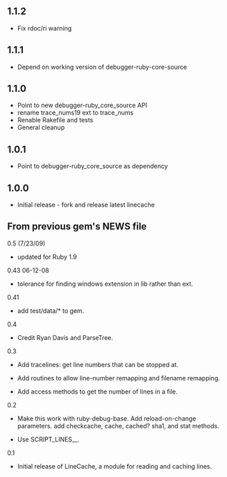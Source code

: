 ## 1.1.2
* Fix rdoc/ri warning

## 1.1.1
* Depend on working version of debugger-ruby-core-source

## 1.1.0
* Point to new debugger-ruby_core_source API
* rename trace_nums19 ext to trace_nums
* Renable Rakefile and tests
* General cleanup

## 1.0.1
* Point to debugger-ruby_core_source as dependency

## 1.0.0
* Initial release - fork and release latest linecache

## From previous gem's NEWS file

0.5 (7/23/09)
- updated for Ruby 1.9

0.43
06-12-08
- tolerance for finding windows extension in lib rather than ext.

0.41 
- add test/data/* to gem.

0.4
- Credit Ryan Davis and ParseTree.

0.3
- Add tracelines: get line numbers that can be stopped at.

- Add routines to allow line-number 
  remapping and filename remapping. 

- Add access methods to get the number of lines in a file.

0.2
- Make this work with ruby-debug-base. Add reload-on-change parameters.
  add checkcache, cache, cached? sha1, and stat methods. 
  
- Use SCRIPT_LINES__.

0.1

- Initial release of LineCache, a module for reading and caching lines.
